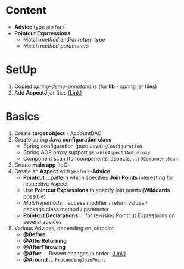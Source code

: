 # Content 
- **Advice** type `@Before`
- **Pointcut Exprressions**  
	- Match *method* and/or *return type*  
	- Match *method parameters*  

# SetUp
1. Copied *spring-demo-annotations* (for **lib** - spring jar files)
2. Add **AspectJ** jar files [(Link)](https://mvnrepository.com/artifact/org.aspectj/aspectjweaver)

# Basics
1. Create **target object** - AccountDAO  
2. Create spring Java **configuration class**  
	- Spring configuration (pure Java) `@Configuration`  
	- Spring AOP proxy support `@EnableAspectJAutoProxy`  
	- Component scan (for components, aspects, ...) `@ComponentScan`  
3. Create **main app** (IoC)  
4. Create an **Aspect** with `@Before`-**Advice**    
	- **Pointcut** ...pattern which specifies **Join Points** interesting for respective Aspect  
	- Use **Pointcut Expressions** to specify join points (**Wildcards** possible)  
	- *Match methods*... access modifier / return values / package.class.method / parameter
	- **Pointcut Declarations** ... for re-using Pointcut Expressions on several advices
5. Various Advices, depending on joinpoint   
 	- **@Before**  
 	- **@AfterReturning**  
 	- **@AfterThrowing**  
 	- **@After** ... Recent changes in order: [(Link)](https://github.com/spring-projects/spring-framework/issues/25186)  
 	- **@Around** ... `ProceedingJoinPoint`   
 	
 	
 		
 
 	